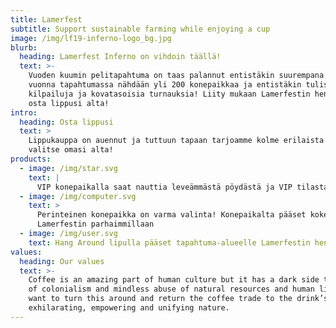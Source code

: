 ```yaml
---
title: Lamerfest
subtitle: Support sustainable farming while enjoying a cup
image: /img/lf19-inferno-logo_bg.jpg
blurb:
  heading: Lamerfest Inferno on vihdoin täällä!
  text: >-
    Vuoden kuumin pelitapahtuma on taas palannut entistäkin suurempana! Tänä
    vuonna tapahtumassa nähdään yli 200 konepaikkaa ja entistäkin tulisempia
    kilpailuja ja kovatasoisia turnauksia! Liity mukaan Lamerfestin henkeen ja
    osta lippusi alta!
intro:
  heading: Osta lippusi
  text: >
    Lippukauppa on auennut ja tuttuun tapaan tarjoamme kolme erilaista lippua,
    valitse omasi alta!
products:
  - image: /img/star.svg
    text: |
      VIP konepaikalla saat nauttia leveämmästä pöydästä ja VIP tilasta!
  - image: /img/computer.svg
    text: >
      Perinteinen konepaikka on varma valinta! Konepaikalta pääset kokemaan
      Lamerfestin parhaimmillaan
  - image: /img/user.svg
    text: Hang Around lipulla pääset tapahtuma-alueelle Lamerfestin henkeen mukaan!
values:
  heading: Our values
  text: >-
    Coffee is an amazing part of human culture but it has a dark side too – one
    of colonialism and mindless abuse of natural resources and human lives. We
    want to turn this around and return the coffee trade to the drink’s
    exhilarating, empowering and unifying nature.
---
```



